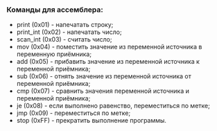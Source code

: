 ### Команды для ассемблера:
+ print (0x01) - напечатать строку;
+ print_int (0x02) - напечатать число;
+ scan_int (0x03) - считать число;
+ mov (0x04) - поместить значение из переменной источника в переменную приёмника;
+ add (0x05) - прибавить значение из переменной источника к переменной приёмника;
+ sub (0x06) - отнять значение из переменной источника от переменной приёмника;
+ cmp (0x07) - сравнить значения переменной источника и переменной приёмника;
+ je (0x08) - если выполнено равенство, переместиться по метке;
+ jmp (0x09) - переместиться по метке;
+ stop (0xFF) - прекратить выполнение программы.
